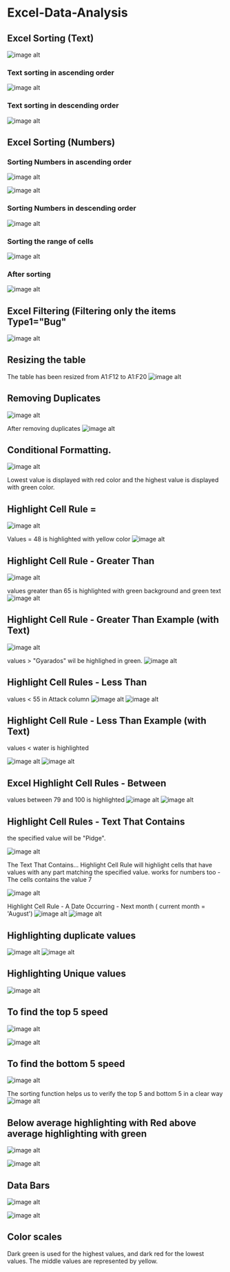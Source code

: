 # Excel-Data-Analysis
## Excel Sorting (Text)
![image alt](https://github.com/nsankareswari-70/Excel-Data-Analysis/blob/2abe6b5d544f2b2147382fad740cfe43c688fd6b/ex31.png)
### Text sorting in ascending order
![image alt](https://github.com/nsankareswari-70/Excel-Data-Analysis/blob/b23ca3bff4f39f63cedc74e20c43db9649477010/ex32.png)
### Text sorting in descending order
![image alt](https://github.com/nsankareswari-70/Excel-Data-Analysis/blob/6e0b24e8ce473079c1072f459502b1a092c105a5/ex33.png)
## Excel Sorting (Numbers)
### Sorting Numbers in ascending order
![image alt](https://github.com/nsankareswari-70/Excel-Data-Analysis/blob/1dee6cacbc59f395b61dfd27c0bfd373606e1b3a/ex34.png)

![image alt](https://github.com/nsankareswari-70/Excel-Data-Analysis/blob/35de87b008a65583ba469442754c2d1bc42b935c/ex35.png)

### Sorting Numbers in descending order
![image alt](https://github.com/nsankareswari-70/Excel-Data-Analysis/blob/c9a7789a058ba0dc5cfe86dd38ed320bee2cfa22/ex36.png)

### Sorting the range of cells

![image alt](https://github.com/nsankareswari-70/Excel-Data-Analysis/blob/36ff676357c6081550fde70f856492e549b09a4c/ex37.png)

### After sorting
![image alt](https://github.com/nsankareswari-70/Excel-Data-Analysis/blob/d57073e9393a60772358462efee4b2e1db18ca70/ex38.png)

## Excel Filtering (Filtering only the items Type1="Bug"
![image alt](https://github.com/nsankareswari-70/Excel-Data-Analysis/blob/8835fa170909976cdc4cc724992eb1bab5c14c22/ex39.png)

## Resizing the table
The table has been resized from A1:F12 to A1:F20
![image alt](https://github.com/nsankareswari-70/Excel-Data-Analysis/blob/452afcdd7103e37ad1972b06e63358ee00dec9d5/ex40.png)

## Removing Duplicates
![image alt](https://github.com/nsankareswari-70/Excel-Data-Analysis/blob/b48cfa59900e5af1494fd0cb184bd97890b1c6d0/ex41.png)

After removing duplicates
![image alt](https://github.com/nsankareswari-70/Excel-Data-Analysis/blob/b48cfa59900e5af1494fd0cb184bd97890b1c6d0/ex42.png)

## Conditional Formatting.

![image alt](https://github.com/nsankareswari-70/Excel-Data-Analysis/blob/083207b3f8401249b5b7792b4305bf16c5d1c495/ex43.png)

Lowest value is displayed with red color and the highest value is displayed with green color.

## Highlight Cell Rule =
![image alt](https://github.com/nsankareswari-70/Excel-Data-Analysis/blob/17333e572ea7a591e263a5713dc53d23f9437771/ex44.png)

Values = 48 is highlighted with yellow color
![image alt](https://github.com/nsankareswari-70/Excel-Data-Analysis/blob/fc1a8c2406f6ad4de172475162e91b132c51e906/ex45.png)

## Highlight Cell Rule - Greater Than
![image alt](https://github.com/nsankareswari-70/Excel-Data-Analysis/blob/de59653a6781bbc2c03b6ddf5ebdcc04d80a6178/ex46.png)

values greater than 65 is highlighted with green background and green text
![image alt](https://github.com/nsankareswari-70/Excel-Data-Analysis/blob/3b66bcebdb663efb7d3c7bcd4976b94f4b94e4e2/ex47.png)

## Highlight Cell Rule - Greater Than Example (with Text)
![image alt](https://github.com/nsankareswari-70/Excel-Data-Analysis/blob/735a6bcd0393e25485c39bde3ae39c8f3a6497a8/ex48.png)

values > "Gyarados" wil be highlighed in green.
![image alt](https://github.com/nsankareswari-70/Excel-Data-Analysis/blob/735a6bcd0393e25485c39bde3ae39c8f3a6497a8/ex49.png)

## Highlight Cell Rules - Less Than
values < 55 in Attack column
![image alt](https://github.com/nsankareswari-70/Excel-Data-Analysis/blob/e747fceb248a70625fdbe46914c3d12ce77dc797/ex49.png)
![image alt](https://github.com/nsankareswari-70/Excel-Data-Analysis/blob/e747fceb248a70625fdbe46914c3d12ce77dc797/ex50.png)

## Highlight Cell Rule - Less Than Example (with Text)
values < water is highlighted

![image alt](https://github.com/nsankareswari-70/Excel-Data-Analysis/blob/78d51313604cff5a90589df11410860a2def80cf/ex51.png)
![image alt](https://github.com/nsankareswari-70/Excel-Data-Analysis/blob/78d51313604cff5a90589df11410860a2def80cf/ex52.png)

## Excel Highlight Cell Rules - Between
values between 79 and 100 is highlighted
![image alt](https://github.com/nsankareswari-70/Excel-Data-Analysis/blob/d2df80fb9efefb9cf9aede6c209c1f21ba8f84ce/ex53.png)
![image alt](https://github.com/nsankareswari-70/Excel-Data-Analysis/blob/d2df80fb9efefb9cf9aede6c209c1f21ba8f84ce/ex54.png)

## Highlight Cell Rules - Text That Contains
the specified value will be "Pidge".

![image alt](https://github.com/nsankareswari-70/Excel-Data-Analysis/blob/bfee4e2b03ffeac1c94385aa9de6044d0b066abc/ex55.png)

The Text That Contains... Highlight Cell Rule will highlight cells that have values with any part matching the specified value.
works for numbers too - The cells contains the value 7

![image alt](https://github.com/nsankareswari-70/Excel-Data-Analysis/blob/73163e1b039878f7e2ed49ad8fc5d04480f80401/ex56.png)

Highlight Cell Rule - A Date Occurring - Next month ( current month = 'August')
![image alt](https://github.com/nsankareswari-70/Excel-Data-Analysis/blob/1a6aedb31b9cd301b9368c1c2caf0d7e4417eba9/ex57.png)
![image alt](https://github.com/nsankareswari-70/Excel-Data-Analysis/blob/1a6aedb31b9cd301b9368c1c2caf0d7e4417eba9/ex58.png)

## Highlighting duplicate values
![image alt](https://github.com/nsankareswari-70/Excel-Data-Analysis/blob/6c43ce54b0a6965de45354555036b9be7402d17b/ex59.png)
![image alt](https://github.com/nsankareswari-70/Excel-Data-Analysis/blob/6c43ce54b0a6965de45354555036b9be7402d17b/ex60.png)

## Highlighting Unique values
![image alt](https://github.com/nsankareswari-70/Excel-Data-Analysis/blob/41f32d5e18dcc4095f0cfd79e684fda86ad4d1d9/ex61.png)

## To find the top 5 speed 
![image alt](https://github.com/nsankareswari-70/Excel-Data-Analysis/blob/6bc512d94ae0b06cc50c3b4793f2e4e3f6b4e8c5/ex62.png)

![image alt](https://github.com/nsankareswari-70/Excel-Data-Analysis/blob/6bc512d94ae0b06cc50c3b4793f2e4e3f6b4e8c5/ex63.png)

## To find the bottom 5 speed
![image alt](https://github.com/nsankareswari-70/Excel-Data-Analysis/blob/6bc512d94ae0b06cc50c3b4793f2e4e3f6b4e8c5/ex64.png)

The sorting function helps us to verify the top 5 and bottom 5 in a clear way
![image alt](https://github.com/nsankareswari-70/Excel-Data-Analysis/blob/1e61f14f4f1b6cf7f841268f8d09487be3b18307/ex65.png)

## Below average highlighting with Red above average highlighting with green
![image alt](https://github.com/nsankareswari-70/Excel-Data-Analysis/blob/cd61296216e1d99396aa2bb2b3c2799af262f9db/ex66.png)

![image alt](https://github.com/nsankareswari-70/Excel-Data-Analysis/blob/cd61296216e1d99396aa2bb2b3c2799af262f9db/ex67.png)

## Data Bars
![image alt](https://github.com/nsankareswari-70/Excel-Data-Analysis/blob/fba0040b2f96af7bf83a8037e4203585aabf519d/ex68.png)

![image alt](https://github.com/nsankareswari-70/Excel-Data-Analysis/blob/3aeb7ccdae93f412beea67b8ee32ca920e79861d/ex69.png)

## Color scales

Dark green is used for the highest values, and dark red for the lowest values. The middle values are represented by yellow.



